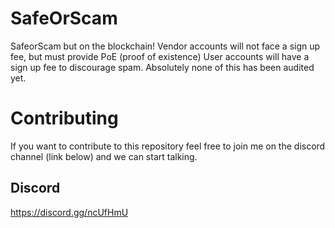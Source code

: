 # SafeOrScam

SafeorScam but on the blockchain!
Vendor accounts will not face a sign up fee, but must provide PoE (proof of existence)
User accounts will have a sign up fee to discourage spam.
Absolutely none of this has been audited yet.

# Contributing

If you want to contribute to this repository feel free to join me on the discord channel (link below) and we can start talking.

## Discord

https://discord.gg/ncUfHmU
